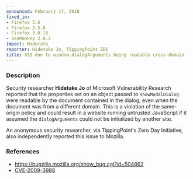 ```yaml
---
announced: February 17, 2010
fixed_in:
- Firefox 3.6
- Firefox 3.5.8
- Firefox 3.0.18
- SeaMonkey 2.0.3
impact: Moderate
reporter: Hidetake Jo, TippingPoint ZDI
title: XSS due to window.dialogArguments being readable cross-domain
---
```


<h3>Description</h3>

<p>Security researcher <strong>Hidetake Jo</strong> of Microsoft
Vulnerability Research reported that the properties set on an object
passed to <code>showModalDialog</code> were readable by the document
contained in the dialog, even when the document was from a different
domain.  This is a violation of the same-origin policy and could
result in a website running untrusted JavaScript if it assumed
the <code>dialogArguments</code> could not be initialized by another
site.</p>

<p>An anonymous security researcher, via TippingPoint's Zero Day
Initiative, also independently reported this issue to Mozilla.</p>

<h3>References</h3>

<ul>
  <li><a href="https://bugzilla.mozilla.org/show_bug.cgi?id=504862">https://bugzilla.mozilla.org/show_bug.cgi?id=504862</a></li>
  <li><a class="ex-ref" href="http://cve.mitre.org/cgi-bin/cvename.cgi?name=CVE-2009-3988">CVE-2009-3988</a></li>
</ul>




